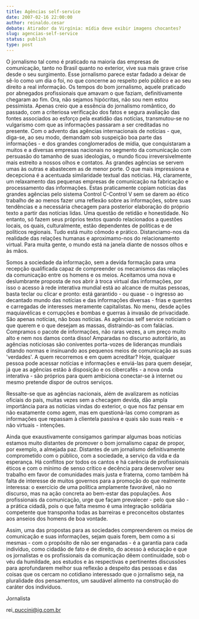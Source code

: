 ```yaml
---
title: Agências self-service
date: 2007-02-16 22:00:00
author: reinaldo.cesar
debate: Atirador da Virgínia: mídia deve exibir imagens chocantes?
slug: agencias-self-service
status: publish 
type: post
---
```


O jornalismo tal como é praticado na maioria das empresas de comunicação, tanto no Brasil quanto no exterior, vive sua mais grave crise desde o seu surgimento. Esse jornalismo parece estar fadado a deixar de sê-lo como um dia o foi, no que concerne ao respeito pelo público e ao seu direito a real informação. Os tempos do bom jornalismo, aquele praticado por abnegados profissionais que amavam o que faziam, definitivamente chegaram ao fim. Ora, não sejamos hipócritas, não sou nem estou pessimista. Apenas creio que a essência do jornalismo romântico, do passado, com a criteriosa verificação dos fatos e segura avaliação das fontes associados ao esforço pela exatidão das notícias, transmutou-se no vulgarismo com que as informações passaram a ser creditadas no presente. Com o advento das agências internacionais de notícias - que, diga-se, ao seu modo, demandam sob suspeição boa parte das informações - e dos grandes conglomerados de mídia, que conquistaram a muitos e a diversas empresas nacionais no segmento da comunicação com persuasão do tamanho de suas ideologias, o mundo ficou irreversivelmente mais estreito a nossos olhos e contatos. As grandes agências se servem umas às outras e abastecem as de menor porte. O que mais impressiona e decepciona é a acentuada similaridade textual das notícias. Há, claramente, um relaxamento das pequenas empresas de comunicação na fabricação e processamento das informações. Estas praticamente copiam notícias das grandes agências pelo sistema Control C-Control V sem se darem ao ético trabalho de ao menos fazer uma reflexão sobre as informações, sobre suas tendências e a necessária checagem para posterior elaboração do próprio texto a partir das notícias lidas. Uma questão de retidão e honestidade. No entanto, só fazem seus próprios textos quando relacionados a questões locais, os quais, culturalmente, estão dependentes de políticas e de políticos regionais. Tudo está muito cômodo e prático. Distanciamo-nos da realidade das relações humanas e aproximamo-nos do relacionamento virtual. Para muita gente, o mundo está na janela diante de nossos olhos e às mãos.   

  

  

Somos a sociedade da informação, sem a devida formação para uma recepção qualificada capaz de compreender os mecanismos das relações da comunicação entre os homens e os meios. Aceitamos uma nova e deslumbrante proposta de nos abrir à troca virtual das informações, por isso o acesso à rede interativa mundial está ao alcance de muitas pessoas, basta teclar ou clicar e pronto: está garantido - ou quase - o ingresso ao decantado mundo das notícias e das informações diversas - frias e quentes e carregadas de interesses meramente capitalistas. No menu, desde ações maquiavélicas e corrupções e bombas e guerras à invasão de privacidade. São apenas notícias, não boas notícias. As agências self service noticiam o que querem e o que desejam as massas, distraindo-as com falácias. Compramos o pacote de informações, não raras vezes, a um preço muito alto e nem nos damos conta disso! Amparadas no discurso autoritário, as agências noticiosas são coniventes porta-vozes de lideranças mundiais ditando normas e insinuando aos pequenos meios de comunicação as suas 'verdades'. A quem recorremos e em quem acreditar? Hoje, qualquer pessoa pode acessar notícias e informações e enviá-las para quem desejar, já que as agências estão à disposição e os cibercafés - a nova onda interativa - são próprios para quem ambiciona conectar-se à internet ou mesmo pretende dispor de outros serviços.   

  

  

Ressalte-se que as agências nacionais, além de avalizarem as notícias oficiais do país, muitas vezes sem a checagem devida, dão ampla importância para as notícias vindas do exterior, o que nos faz pensar em não exatamente como agem, mas em questioná-las como compram as informações que repassam à clientela passiva e quais são suas reais - e não virtuais - intenções.   

  

  

Ainda que exaustivamente consigamos garimpar algumas boas notícias estamos muito distantes de promover o bom jornalismo capaz de propor, por exemplo, a almejada paz. Distantes de um jornalismo definitivamente comprometido com o público, com a sociedade, a serviço da vida e da esperança. Há conflitos por todos os cantos e há carência de profissionais éticos e com o mínimo de senso crítico e decência para desenvolver seu trabalho em favor de comunidades mais justa e fraterna, como também há falta de interesse de muitos governos para a promoção do que realmente interessa: o exercício de uma política amplamente favorável, não no discurso, mas na ação concreta ao bem-estar das populações. Aos profissionais da comunicação, urge que façam prevalecer - pelo que são - a prática cidadã, pois o que falta mesmo é uma integração solidária competente que transponha todas as barreiras e preconceitos obstantes aos anseios dos homens de boa vontade.   

  

  

Assim, uma das propostas para as sociedades compreenderem os meios de comunicação e suas informações, sejam quais forem, bem como a si mesmas - com o propósito de não ser enganadas - é a garantia para cada indivíduo, como cidadão de fato e de direito, do acesso à educação e que os jornalistas e os profissionais da comunicação dêem continuidade, sob o véu da humildade, aos estudos e às respectivas e pertinentes discussões para aprofundarem melhor sua reflexão a despeito das pessoas e das coisas que os cercam no cotidiano interessado que o jornalismo seja, na pluralidade dos pensamentos, um saudável alimento na construção do caráter dos indivíduos.   

Jornalista   

rei\_puccini@ig.com.br
